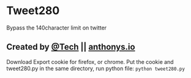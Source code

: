 # Tweet280
Bypass the 140character limit on twitter

Created by [@Tech](https://twitter.com/Tech) || [anthonys.io](http://anthonys.io)
----------------
Download Export cookie for firefox, or chrome.
Put the cookie and tweet280.py in the same directory, run python file:
  `python tweet280.py`
